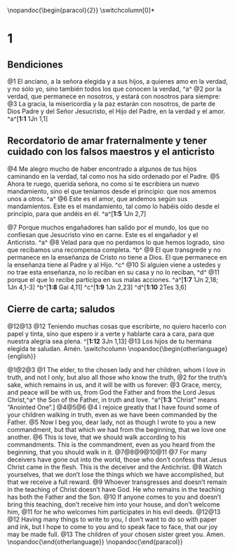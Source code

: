  \nopandoc{\begin{paracol}{2}}
\switchcolumn[0]*

# 1
## Bendiciones
@1 El anciano, a la señora elegida y a sus hijos, a quienes amo en la verdad, y no sólo yo, sino también todos los que conocen la verdad, ^a^ @2 por la verdad, que permanece en nosotros, y estará con nosotros para siempre: @3 La gracia, la misericordia y la paz estarán con nosotros, de parte de Dios Padre y del Señor Jesucristo, el Hijo del Padre, en la verdad y el amor.
^a^[**1:1** 1Jn 1,1]

## Recordatorio de amar fraternalmente y tener cuidado con los falsos maestros y el anticristo
@4 Me alegro mucho de haber encontrado a algunos de tus hijos caminando en la verdad, tal como nos ha sido ordenado por el Padre. @5 Ahora te ruego, querida señora, no como si te escribiera un nuevo mandamiento, sino el que teníamos desde el principio: que nos amemos unos a otros. ^a^ @6 Este es el amor, que andemos según sus mandamientos. Este es el mandamiento, tal como lo habéis oído desde el principio, para que andéis en él.
^a^[**1:5** 1Jn 2,7]

@7 Porque muchos engañadores han salido por el mundo, los que no confiesan que Jesucristo vino en carne. Este es el engañador y el Anticristo. ^a^ @8 Velad para que no perdamos lo que hemos logrado, sino que recibamos una recompensa completa. ^b^ @9 El que transgrede y no permanece en la enseñanza de Cristo no tiene a Dios. El que permanece en la enseñanza tiene al Padre y al Hijo. ^c^ @10 Si alguien viene a ustedes y no trae esta enseñanza, no lo reciban en su casa y no lo reciban, ^d^ @11 porque el que lo recibe participa en sus malas acciones.
^a^[**1:7** 1Jn 2,18; 1Jn 4,1-3] ^b^[**1:8** Gal 4,11] ^c^[**1:9** 1Jn 2,23] ^d^[**1:10** 2Tes 3,6]

## Cierre de carta; saludos
@12@13
@12 Teniendo muchas cosas que escribirte, no quiero hacerlo con papel y tinta, sino que espero ir a verte y hablarte cara a cara, para que nuestra alegría sea plena. ^[**1:12** 3Jn 1,13] @13 Los hijos de tu hermana elegida te saludan. Amén.
\switchcolumn
\nopandoc{\begin{otherlanguage}{english}}

@1@2@3
@1 The elder, to the chosen lady and her children, whom I love in truth, and not I only, but also all those who know the truth, @2 for the truth’s sake, which remains in us, and it will be with us forever: @3 Grace, mercy, and peace will be with us, from God the Father and from the Lord Jesus Christ,^a^ the Son of the Father, in truth and love. 
^a^[**1:3** “Christ” means “Anointed One”.]
@4@5@6
@4 I rejoice greatly that I have found some of your children walking in truth, even as we have been commanded by the Father. @5 Now I beg you, dear lady, not as though I wrote to you a new commandment, but that which we had from the beginning, that we love one another. @6 This is love, that we should walk according to his commandments. This is the commandment, even as you heard from the beginning, that you should walk in it. 
@7@8@9@10@11
@7 For many deceivers have gone out into the world, those who don’t confess that Jesus Christ came in the flesh. This is the deceiver and the Antichrist. @8 Watch yourselves, that we don’t lose the things which we have accomplished, but that we receive a full reward. @9 Whoever transgresses and doesn’t remain in the teaching of Christ doesn’t have God. He who remains in the teaching has both the Father and the Son. @10 If anyone comes to you and doesn’t bring this teaching, don’t receive him into your house, and don’t welcome him, @11 for he who welcomes him participates in his evil deeds. 
@12@13
@12 Having many things to write to you, I don’t want to do so with paper and ink, but I hope to come to you and to speak face to face, that our joy may be made full. @13 The children of your chosen sister greet you. Amen.
\nopandoc{\end{otherlanguage}}
\nopandoc{\end{paracol}}
